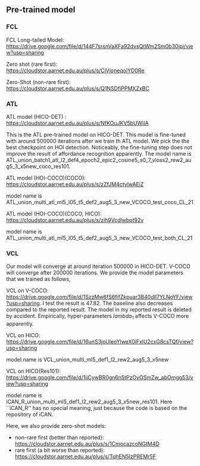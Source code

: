 
## Pre-trained model

### FCL
FCL Long-tailed Model: https://drive.google.com/file/d/144F7srsnVaXFa92dvsQtWm2Sm0b30jpi/view?usp=sharing

Zero shot (rare first): https://cloudstor.aarnet.edu.au/plus/s/CiVjoneqoiYD0Re

Zero-Shot (non-rare first): https://cloudstor.aarnet.edu.au/plus/s/Q1NSDfiPPMXZxBC



### ATL 
ATL model (HICO-DET) : https://cloudstor.aarnet.edu.au/plus/s/NfKOuJKV5bUWiIA

This is the ATL pre-trained model on HICO-DET. This model is fine-tuned with around 500000 iterations after we train th ATL model. We pick the the best checkpoint on HOI detection. Noticeably, the fine-tuning step does not improve the result of affordance recognition apparently. The model name is ATL_union_batch1_atl_l2_def4_epoch2_epic2_cosine5_s0_7_vloss2_rew2_aug5_3_x5new_coco_res101.

ATL model (HOI-COCO)(COCO): https://cloudstor.aarnet.edu.au/plus/s/zZfJM4ctylwAEiZ 

model name is ATL_union_multi_atl_ml5_l05_t5_def2_aug5_3_new_VCOCO_test_coco_CL_21

ATL model (HOI-COCO)(COCO, HICO): https://cloudstor.aarnet.edu.au/plus/s/zih9Vcdlwbpt92v

model name is ATL_union_multi_atl_ml5_l05_t5_def2_aug5_3_new_VCOCO_test_both_CL_21

### VCL 
Our model will converge at around iteration 500000 in HICO-DET. V-COCO will converge after 200000 iterations. We provide the model parameters that we trained as follows,

VCL on V-COCO: https://drive.google.com/file/d/1SzzMw6fS6fifZkpuar3B40dIl7YLNoYF/view?usp=sharing. I test the result is 47.82. The baseline also decreases compared to the reported result. The model in my reported result is deleted by accident. Empirically, hyper-parameters $lambda_1$ affects V-COCO more apparently.

VCL on HICO: https://drive.google.com/file/d/16unS3joUleoYlweX0iFxlU2cxG8csTQf/view?usp=sharing

model name is VCL_union_multi_ml5_def1_l2_rew2_aug5_3_x5new

VCL on HICO(Res101): https://drive.google.com/file/d/1iiCywBR0gn6n5tPzOvOSmZw_abOmgg53/view?usp=sharing

model name is iCAN_R_union_multi_ml5_def1_l2_rew2_aug5_3_x5new_res101. Here ``iCAN_R'' has no special meaning, just because the code is based on the repository of iCAN.

Here, we also provide zero-shot models:
- non-rare first (better than reported): https://cloudstor.aarnet.edu.au/plus/s/1CmocazcoNGtM4D
- rare first (a bit worse than reported): https://cloudstor.aarnet.edu.au/plus/s/TqhEN5IzPREMr5F
